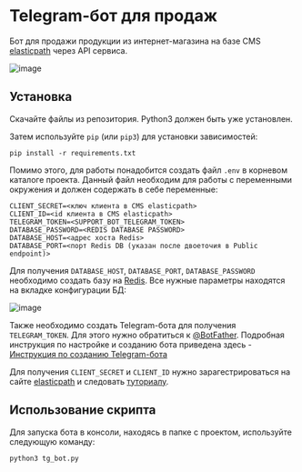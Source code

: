 # Telegram-бот для продаж

Бот для продажи продукции из интернет-магазина на базе CMS [elasticpath](https://www.elasticpath.com/) через API сервиса.

![image](https://dvmn.org/media/filer_public/0a/5b/0a5b562c-7cb4-43e3-b51b-1b61721200fb/fish-shop.gif)

## Установка

Скачайте файлы из репозитория. Python3 должен быть уже установлен. 

Затем используйте `pip` (или `pip3`) для установки зависимостей:
```
pip install -r requirements.txt
```
Помимо этого, для работы понадобится создать файл `.env` в корневом каталоге проекта. Данный файл необходим для работы с переменными окружения и должен содержать в себе переменные: 
```
CLIENT_SECRET=<ключ клиента в CMS elasticpath>
CLIENT_ID=<id клиента в CMS elasticpath>
TELEGRAM_TOKEN=<SUPPORT_BOT_TELEGRAM_TOKEN>
DATABASE_PASSWORD=<REDIS DATABASE PASSWORD>
DATABASE_HOST=<адрес хоста Redis>
DATABASE_PORT=<порт Redis DB (указан после двоеточия в Public endpoint)>
```

Для получения `DATABASE_HOST`, `DATABASE_PORT`, `DATABASE_PASSWORD` необходимо создать базу на [Redis](https://redis.com/). Все нужные параметры находятся на вкладке конфигурации БД:

![image](https://github.com/dmitriev-ilya/quiz_bot/assets/67222917/bb67d02d-5e9b-4c9c-acd3-a82731903668)

Также необходимо создать Telegram-бота для получения `TELEGRAM_TOKEN`. Для этого нужно обратиться к [@BotFather](https://telegram.me/BotFather). Подробная инструкция по настройке и созданию бота приведена здесь - [Инструкция по созданию Telegram-бота](https://way23.ru/%D1%80%D0%B5%D0%B3%D0%B8%D1%81%D1%82%D1%80%D0%B0%D1%86%D0%B8%D1%8F-%D0%B1%D0%BE%D1%82%D0%B0-%D0%B2-telegram.html)

Для получения `CLIENT_SECRET` и `CLIENT_ID` нужно зарагестрироваться на сайте [elasticpath](https://www.elasticpath.com/) и следовать [туториалу](https://elasticpath.dev/docs/commerce-cloud/authentication/application-keys/create-an-application-key).

## Использование скрипта

Для запуска бота в консоли, находясь в папке с проектом, используйте следующую команду:

```
python3 tg_bot.py
```

